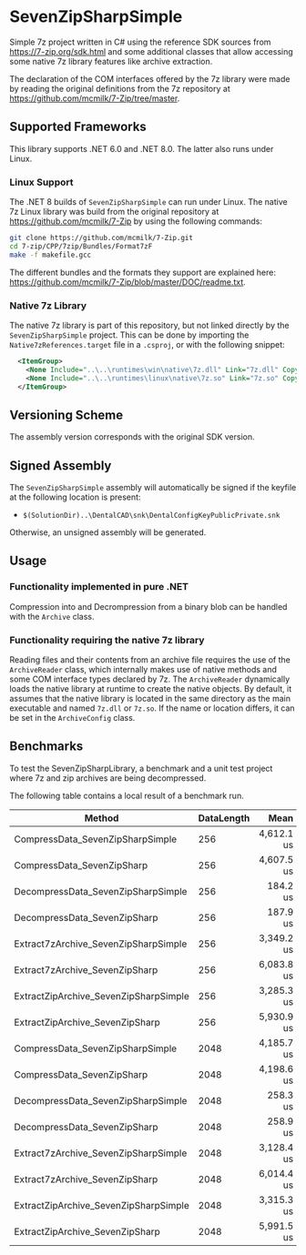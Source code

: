 # SevenZipSharpSimple

Simple 7z project written in C# using the reference SDK sources from https://7-zip.org/sdk.html
and some additional classes that allow accessing some native 7z library features like
archive extraction.

The declaration of the COM interfaces offered by the 7z library were made by reading the 
original definitions from the 7z repository at https://github.com/mcmilk/7-Zip/tree/master.

## Supported Frameworks

This library supports .NET 6.0 and .NET 8.0. The latter also runs under Linux.

### Linux Support

The .NET 8 builds of `SevenZipSharpSimple` can run under Linux. The native 7z Linux
library was build from the original repository at https://github.com/mcmilk/7-Zip
by using the following commands:

```bash
git clone https://github.com/mcmilk/7-Zip.git
cd 7-zip/CPP/7zip/Bundles/Format7zF
make -f makefile.gcc
```

The different bundles and the formats they support are explained
here: https://github.com/mcmilk/7-Zip/blob/master/DOC/readme.txt.

### Native 7z Library

The native 7z library is part of this repository, but not linked directly by the `SevenZipSharpSimple`
project. This can be done by importing the `Native7zReferences.target` file in a `.csproj`, or with
the following snippet:

```xml
  <ItemGroup>
    <None Include="..\..\runtimes\win\native\7z.dll" Link="7z.dll" CopyToOutputDirectory="PreserveNewest" />
    <None Include="..\..\runtimes\linux\native\7z.so" Link="7z.so" CopyToOutputDirectory="PreserveNewest" />
  </ItemGroup>
```

## Versioning Scheme

The assembly version corresponds with the original SDK version.

## Signed Assembly

The `SevenZipSharpSimple` assembly will automatically be signed if the keyfile at the following location is present:
* `$(SolutionDir)..\DentalCAD\snk\DentalConfigKeyPublicPrivate.snk`

Otherwise, an unsigned assembly will be generated.

## Usage

### Functionality implemented in pure .NET

Compression into and Decrompression from a binary blob can be handled with the `Archive` class.

### Functionality requiring the native 7z library

Reading files and their contents from an archive file requires the use of the `ArchiveReader` class, which
internally makes use of native methods and some COM interface types declared by 7z.
The `ArchiveReader` dynamically loads the native library at runtime to create the native objects. By default,
it assumes that the native library is located in the same directory as the main executable and named `7z.dll`
or `7z.so`. If the name or location differs, it can be set in the `ArchiveConfig` class.

## Benchmarks

To test the SevenZipSharpLibrary, a benchmark and a unit test project where 7z and zip archives are being decompressed.

The following table contains a local result of a benchmark run.


|                                Method | DataLength |       Mean |     Error |    StdDev |     Median |
|-------------------------------------- |----------- |-----------:|----------:|----------:|-----------:|
|      CompressData_SevenZipSharpSimple |        256 | 4,612.1 us | 160.73 us | 473.93 us | 4,722.3 us |
|            CompressData_SevenZipSharp |        256 | 4,607.5 us | 102.22 us | 299.80 us | 4,646.6 us |
|    DecompressData_SevenZipSharpSimple |        256 |   184.2 us |   3.67 us |  10.35 us |   183.4 us |
|          DecompressData_SevenZipSharp |        256 |   187.9 us |   5.94 us |  16.15 us |   186.7 us |
|  Extract7zArchive_SevenZipSharpSimple |        256 | 3,349.2 us | 111.43 us | 328.56 us | 3,207.7 us |
|        Extract7zArchive_SevenZipSharp |        256 | 6,083.8 us | 119.90 us | 160.07 us | 6,039.9 us |
| ExtractZipArchive_SevenZipSharpSimple |        256 | 3,285.3 us |  64.53 us |  79.25 us | 3,283.9 us |
|       ExtractZipArchive_SevenZipSharp |        256 | 5,930.9 us |  76.66 us |  59.85 us | 5,928.1 us |
|      CompressData_SevenZipSharpSimple |       2048 | 4,185.7 us |  28.65 us |  23.92 us | 4,183.2 us |
|            CompressData_SevenZipSharp |       2048 | 4,198.6 us |  18.98 us |  17.75 us | 4,202.2 us |
|    DecompressData_SevenZipSharpSimple |       2048 |   258.3 us |   3.30 us |   3.08 us |   257.6 us |
|          DecompressData_SevenZipSharp |       2048 |   258.9 us |   2.14 us |   2.00 us |   259.2 us |
|  Extract7zArchive_SevenZipSharpSimple |       2048 | 3,128.4 us |  60.04 us |  71.47 us | 3,119.6 us |
|        Extract7zArchive_SevenZipSharp |       2048 | 6,014.4 us | 118.62 us | 158.35 us | 5,939.3 us |
| ExtractZipArchive_SevenZipSharpSimple |       2048 | 3,315.3 us |  65.52 us |  82.87 us | 3,316.6 us |
|       ExtractZipArchive_SevenZipSharp |       2048 | 5,991.5 us | 118.60 us | 141.18 us | 5,947.2 us |

